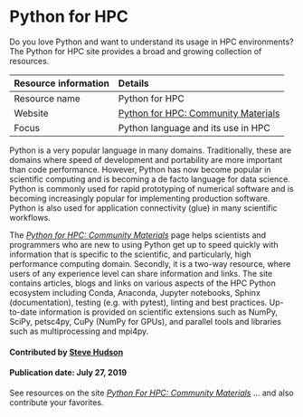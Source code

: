 # Python for HPC

Do you love Python and want to understand its usage in HPC environments? The Python for HPC site provides a broad and growing collection of resources.

Resource information | Details 
:--- | :--- 
Resource name  | Python for HPC
Website  | [Python for HPC: Community Materials](https://betterscientificsoftware.github.io/python-for-hpc/)
Focus | Python language and its use in HPC

Python is a very popular language in many domains. Traditionally, these are domains where speed of development and portability are more important than code performance. However, Python has now become popular in scientific computing and is becoming a de facto language for data science. Python is commonly used for rapid prototyping of numerical software and is becoming increasingly popular for implementing production software. Python is also used for application connectivity (glue) in many scientific workflows.

The *[Python for HPC: Community Materials](https://betterscientificsoftware.github.io/python-for-hpc/)* page helps scientists and programmers who are new to using Python get up to speed quickly with information that is specific to the scientific, and particularly, high performance computing domain. Secondly, it is a two-way resource, where users of any experience level can share information and links. The site contains articles, blogs and links on various aspects of the HPC Python ecosystem including Conda, Anaconda, Jupyter notebooks, Sphinx (documentation), testing (e.g. with pytest), linting and best practices. Up-to-date information is provided on scientific extensions such as NumPy, SciPy,  petsc4py, CuPy (NumPy for GPUs), and parallel tools and libraries such as multiprocessing and mpi4py.

#### Contributed by [Steve Hudson](https://github.com/shuds13)

#### Publication date: July 27, 2019

See resources on the site *[Python For HPC: Community Materials](https://betterscientificsoftware.github.io/python-for-hpc/)* ... and also contribute your favorites.

<!---
Publish: yes
Categories: Development 
Topics: Programming languages
Level: 2
Prerequisites: none
Aggregate: none
--->

